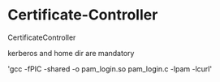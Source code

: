 # Certificate-Controller
CertificateController



kerberos and home dir are mandatory

'gcc -fPIC -shared -o pam_login.so pam_login.c -lpam -lcurl'
